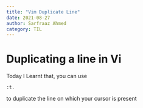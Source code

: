```yaml
---
title: "Vim Duplicate Line"
date: 2021-08-27
author: Sarfraaz Ahmed
category: TIL
---
```


# Duplicating a line in Vi

Today I Learnt that, you can use

```vim
:t.
```

to duplicate the line on which your cursor is present
